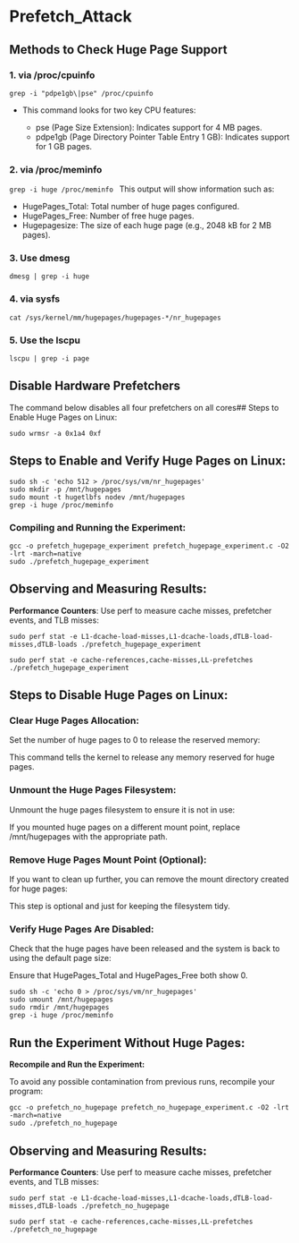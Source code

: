 # Prefetch_Attack
## Methods to Check Huge Page Support
### 1. via /proc/cpuinfo
`grep -i "pdpe1gb\|pse" /proc/cpuinfo
`

- This command looks for two key CPU features:

  - pse (Page Size Extension): Indicates support for 4 MB pages.
  - pdpe1gb (Page Directory Pointer Table Entry 1 GB): Indicates support for 1 GB pages.

### 2. via /proc/meminfo
`grep -i huge /proc/meminfo
`
This output will show information such as:

* HugePages_Total: Total number of huge pages configured.
* HugePages_Free: Number of free huge pages.
* Hugepagesize: The size of each huge page (e.g., 2048 kB for 2 MB pages).

### 3. Use dmesg
`dmesg | grep -i huge
`
### 4. via sysfs
`cat /sys/kernel/mm/hugepages/hugepages-*/nr_hugepages
`
### 5. Use the lscpu
`lscpu | grep -i page
`
## Disable Hardware Prefetchers

The command below disables all four prefetchers on all cores## Steps to Enable Huge Pages on Linux:
```
sudo wrmsr -a 0x1a4 0xf
```

## Steps to Enable and Verify Huge Pages on Linux:
```
sudo sh -c 'echo 512 > /proc/sys/vm/nr_hugepages'
sudo mkdir -p /mnt/hugepages
sudo mount -t hugetlbfs nodev /mnt/hugepages
grep -i huge /proc/meminfo
```
### Compiling and Running the Experiment:
```
gcc -o prefetch_hugepage_experiment prefetch_hugepage_experiment.c -O2 -lrt -march=native
sudo ./prefetch_hugepage_experiment
```
## Observing and Measuring Results:

**Performance Counters**: Use perf to measure cache misses, prefetcher events, and TLB misses:
```
sudo perf stat -e L1-dcache-load-misses,L1-dcache-loads,dTLB-load-misses,dTLB-loads ./prefetch_hugepage_experiment
```

`sudo perf stat -e cache-references,cache-misses,LL-prefetches ./prefetch_hugepage_experiment
`
## Steps to Disable Huge Pages on Linux:
### Clear Huge Pages Allocation:

Set the number of huge pages to 0 to release the reserved memory:

This command tells the kernel to release any memory reserved for huge pages.

### Unmount the Huge Pages Filesystem:

Unmount the huge pages filesystem to ensure it is not in use:

If you mounted huge pages on a different mount point, replace /mnt/hugepages with the appropriate path.

### Remove Huge Pages Mount Point (Optional):

If you want to clean up further, you can remove the mount directory created for huge pages:

This step is optional and just for keeping the filesystem tidy.

### Verify Huge Pages Are Disabled:

Check that the huge pages have been released and the system is back to using the default page size:

Ensure that HugePages_Total and HugePages_Free both show 0.

```
sudo sh -c 'echo 0 > /proc/sys/vm/nr_hugepages'
sudo umount /mnt/hugepages
sudo rmdir /mnt/hugepages
grep -i huge /proc/meminfo
```

## Run the Experiment Without Huge Pages:
**Recompile and Run the Experiment:**

To avoid any possible contamination from previous runs, recompile your program:
```
gcc -o prefetch_no_hugepage prefetch_no_hugepage_experiment.c -O2 -lrt -march=native
sudo ./prefetch_no_hugepage
```
## Observing and Measuring Results:

**Performance Counters**: Use perf to measure cache misses, prefetcher events, and TLB misses:
```
sudo perf stat -e L1-dcache-load-misses,L1-dcache-loads,dTLB-load-misses,dTLB-loads ./prefetch_no_hugepage
```

`sudo perf stat -e cache-references,cache-misses,LL-prefetches ./prefetch_no_hugepage
`

